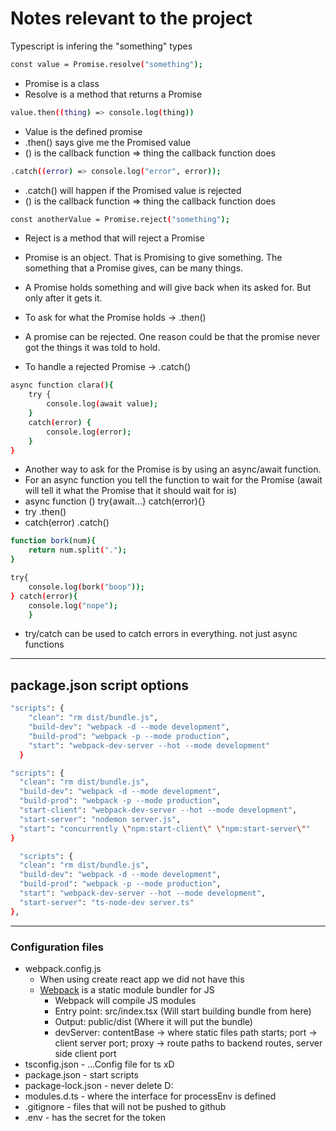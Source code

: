 # Notes relevant to the project

Typescript is infering the "something" types

```sh
const value = Promise.resolve("something");
```

-   Promise is a class
-   Resolve is a method that returns a Promise

```sh
value.then((thing) => console.log(thing))
```

-   Value is the defined promise
-   .then() says give me the Promised value
-   () is the callback function => thing the callback function does

```sh
.catch((error) => console.log("error", error));
```

-   .catch() will happen if the Promised value is rejected
-   () is the callback function => thing the callback function does

```sh
const anotherValue = Promise.reject("something");
```

-   Reject is a method that will reject a Promise

-   Promise is an object. That is Promising to give something. The something that a Promise gives, can be many things.

-   A Promise holds something and will give back when its asked for. But only after it gets it.
-   To ask for what the Promise holds -> .then()

-   A promise can be rejected. One reason could be that the promise never got the things it was told to hold.
-   To handle a rejected Promise -> .catch()

```sh
async function clara(){
    try {
        console.log(await value);
    }
    catch(error) {
        console.log(error);
    }
}
```

-   Another way to ask for the Promise is by using an async/await function.
-   For an async function you tell the function to wait for the Promise (await will tell it what the Promise that it should wait for is)
-   async function () try{await...} catch(error){}
-   try .then()
-   catch(error) .catch()

```sh
function bork(num){
    return num.split(".");
}

try{
    console.log(bork("boop"));
} catch(error){
    console.log("nope");
    }
```

-   try/catch can be used to catch errors in everything. not just async functions

---

## package.json script options

```sh
"scripts": {
    "clean": "rm dist/bundle.js",
    "build-dev": "webpack -d --mode development",
    "build-prod": "webpack -p --mode production",
    "start": "webpack-dev-server --hot --mode development"
  }
```

```sh
"scripts": {
  "clean": "rm dist/bundle.js",
  "build-dev": "webpack -d --mode development",
  "build-prod": "webpack -p --mode production",
  "start-client": "webpack-dev-server --hot --mode development",
  "start-server": "nodemon server.js",
  "start": "concurrently \"npm:start-client\" \"npm:start-server\""
}
```

```sh
  "scripts": {
  "clean": "rm dist/bundle.js",
  "build-dev": "webpack -d --mode development",
  "build-prod": "webpack -p --mode production",
  "start": "webpack-dev-server --hot --mode development",
  "start-server": "ts-node-dev server.ts"
},
```

---

### Configuration files

-   webpack.config.js
    -   When using create react app we did not have this
    -   [Webpack](https://webpack.js.org/) is a static module bundler for JS
        -   Webpack will compile JS modules
        -   Entry point: src/index.tsx (Will start building bundle from here)
        -   Output: public/dist (Where it will put the bundle)
        -   devServer: contentBase -> where static files path starts; port -> client server port; proxy -> route paths to backend routes, server side client port
-   tsconfig.json - ...Config file for ts xD
-   package.json - start scripts
-   package-lock.json - never delete D:
-   modules.d.ts - where the interface for processEnv is defined
-   .gitignore - files that will not be pushed to github
-   .env - has the secret for the token
